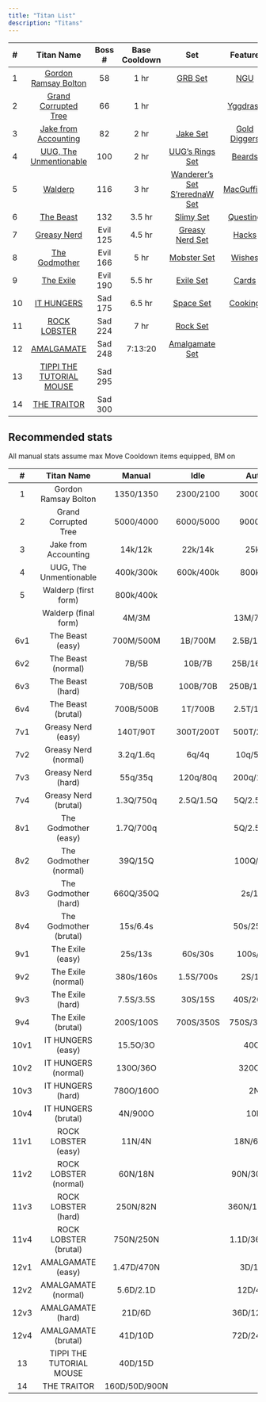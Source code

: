 ```yaml
---
title: "Titan List"
description: "Titans"
---
```


| \# | Titan Name                                                                            | Boss \#  | Base Cooldown | Set                                                                                                                                               | Feature                                       |
| :- | :-----------------------------------------------------------------------------------: | :------: | :-----------: | :-----------------------------------------------------------------------------------------------------------------------------------------------: | :-------------------------------------------: |
| 1  | [Gordon Ramsay Bolton](https://ngu-idle.fandom.com/wiki/Gordon_Ramsay_Bolton)         | 58       | 1 hr          | [GRB Set](https://ngu-idle.fandom.com/wiki/GRB_(set))                                                                                             | [NGU](/en/mechanics/ngu)                      |
| 2  | [Grand Corrupted Tree](https://ngu-idle.fandom.com/wiki/Grand_Corrupted_Tree)         | 66       | 1 hr          |                                                                                                                                                   | [Yggdrasil](/en/mechanics/yggdrasil)          |
| 3  | [Jake from Accounting](https://ngu-idle.fandom.com/wiki/Jake_From_Accounting)         | 82       | 2 hr          | [Jake Set](https://ngu-idle.fandom.com/wiki/Jake_(set))                                                                                           | [Gold Diggers](/en/mechanics/gold-diggers)    |
| 4  | [UUG, The Unmentionable](https://ngu-idle.fandom.com/wiki/UUG,_The_Unmentionable)     | 100      | 2 hr          | [UUG’s Rings Set](https://ngu-idle.fandom.com/wiki/UUG%27s_rings_(set))                                                                           | [Beards](/en/mechanics/beards)                |
| 5  | [Walderp](https://ngu-idle.fandom.com/wiki/Walderp)                                   | 116      | 3 hr          | [Wanderer’s Set](https://ngu-idle.fandom.com/wiki/Wanderer%27s_(set)) <br> [S’rerednaW Set](https://ngu-idle.fandom.com/wiki/S%27rerednaW_(set))  | [MacGuffins](/en/mechanics/macguffins)        |
| 6  | [The Beast](https://ngu-idle.fandom.com/wiki/The_Beast)                               | 132      | 3.5 hr        | [Slimy Set](https://ngu-idle.fandom.com/wiki/Slimy_(set))                                                                                         | [Questing](/en/mechanics/questing)            |
| 7  | [Greasy Nerd](https://ngu-idle.fandom.com/wiki/Greasy_Nerd)                           | Evil 125 | 4.5 hr        | [Greasy Nerd Set](https://ngu-idle.fandom.com/wiki/Greasy_Nerd_(set))                                                                             | [Hacks](/en/mechanics/hacks)                  |
| 8  | [The Godmother](https://ngu-idle.fandom.com/wiki/The_Godmother)                       | Evil 166 | 5 hr          | [Mobster Set](https://ngu-idle.fandom.com/wiki/Category:Mobster_(set))                                                                            | [Wishes](/en/mechanics/wishes)                |
| 9  | [The Exile](https://ngu-idle.fandom.com/wiki/The_Exile)                               | Evil 190 | 5.5 hr        | [Exile Set](https://ngu-idle.fandom.com/wiki/Exile_(set))                                                                                         | [Cards](/en/mechanics/cards)                  |
| 10 | [IT HUNGERS](https://ngu-idle.fandom.com/wiki/IT_HUNGERS)                             | Sad 175  | 6.5 hr        | [Space Set](https://ngu-idle.fandom.com/wiki/Space_(set))                                                                                         | [Cooking](/en/mechanics/cooking)              |
| 11 | [ROCK LOBSTER](https://ngu-idle.fandom.com/wiki/ROCK_LOBSTER)                         | Sad 224  | 7 hr          | [Rock Set](https://ngu-idle.fandom.com/wiki/Rock_(set))                                                                                           |                                               |
| 12 | [AMALGAMATE](https://ngu-idle.fandom.com/wiki/AMALGAMATE)                             | Sad 248  | 7:13:20       | [Amalgamate Set](https://ngu-idle.fandom.com/wiki/Category:Amalgamate_(set))                                                                      |                                               |
| 13 | [TIPPI THE TUTORIAL MOUSE](https://ngu-idle.fandom.com/wiki/TIPPI_THE_TUTORIAL_MOUSE) | Sad 295  |               |                                                                                                                                                   |                                               |
| 14 | [THE TRAITOR](https://ngu-idle.fandom.com/wiki/THE_TRAITOR_(titan))                   | Sad 300  |               |                                                                                                                                                   |                                               |

## Recommended stats

All manual stats assume max Move Cooldown items equipped, BM on

| \#   | Titan Name               | Manual        | Idle      | AutoKill       |
| :--: | :----------------------: | :-----------: | :-------: | :------------: |
| 1    | Gordon Ramsay Bolton     | 1350/1350     | 2300/2100 | 3000/2500      |
| 2    | Grand Corrupted Tree     | 5000/4000     | 6000/5000 | 9000/7000      |
| 3    | Jake from Accounting     | 14k/12k       | 22k/14k   | 25k/15k        |
| 4    | UUG, The Unmentionable   | 400k/300k     | 600k/400k | 800k/400k      |
| 5    | Walderp (first form)     | 800k/400k     |           |                |
|      | Walderp (final form)     | 4M/3M         |           | 13M/7M/150k    |
| 6v1  | The Beast (easy)         | 700M/500M     | 1B/700M   | 2.5B/1.6B/25M  |
| 6v2  | The Beast (normal)       | 7B/5B         | 10B/7B    | 25B/16B/250M   |
| 6v3  | The Beast (hard)         | 70B/50B       | 100B/70B  | 250B/160B/2.5B |
| 6v4  | The Beast (brutal)       | 700B/500B     | 1T/700B   | 2.5T/1.6T/25B  |
| 7v1  | Greasy Nerd (easy)       | 140T/90T      | 300T/200T | 500T/250T/5T   |
| 7v2  | Greasy Nerd (normal)     | 3.2q/1.6q     | 6q/4q     | 10q/5q/100T    |
| 7v3  | Greasy Nerd (hard)       | 55q/35q       | 120q/80q  | 200q/100q/2q   |
| 7v4  | Greasy Nerd (brutal)     | 1.3Q/750q     | 2.5Q/1.5Q | 5Q/2.5Q/500q   |
| 8v1  | The Godmother (easy)     | 1.7Q/700q     |           | 5Q/2.5Q/500q   |
| 8v2  | The Godmother (normal)   | 39Q/15Q       |           | 100Q/50Q/1Q    |
| 8v3  | The Godmother (hard)     | 660Q/350Q     |           | 2s/1s/20Q      |
| 8v4  | The Godmother (brutal)   | 15s/6.4s      |           | 50s/25s/500Q   |
| 9v1  | The Exile (easy)         | 25s/13s       | 60s/30s   | 100s/50s/1s    |
| 9v2  | The Exile (normal)       | 380s/160s     | 1.5S/700s | 2S/1S/20s      |
| 9v3  | The Exile (hard)         | 7.5S/3.5S     | 30S/15S   | 40S/20S/400s   |
| 9v4  | The Exile (brutal)       | 200S/100S     | 700S/350S | 750S/370S/7.5S |
| 10v1 | IT HUNGERS (easy)        | 15.5O/3O      |           | 40O/20O        |
| 10v2 | IT HUNGERS (normal)      | 130O/36O      |           | 320O/160O      |
| 10v3 | IT HUNGERS (hard)        | 780O/160O     |           | 2N/1N          |
| 10v4 | IT HUNGERS (brutal)      | 4N/900O       |           | 10N/5N         |
| 11v1 | ROCK LOBSTER (easy)      | 11N/4N        |           | 18N/6N/120O    |
| 11v2 | ROCK LOBSTER (normal)    | 60N/18N       |           | 90N/30N/600O   |
| 11v3 | ROCK LOBSTER (hard)      | 250N/82N      |           | 360N/120N/2.5N |
| 11v4 | ROCK LOBSTER (brutal)    | 750N/250N     |           | 1.1D/360N/7.5N |
| 12v1 | AMALGAMATE (easy)        | 1.47D/470N    |           | 3D/1D/20N      |
| 12v2 | AMALGAMATE (normal)      | 5.6D/2.1D     |           | 12D/4D/80N     |
| 12v3 | AMALGAMATE (hard)        | 21D/6D        |           | 36D/12D/240N   |
| 12v4 | AMALGAMATE (brutal)      | 41D/10D       |           | 72D/24D/480N   |
| 13   | TIPPI THE TUTORIAL MOUSE | 40D/15D       |           |                |
| 14   | THE TRAITOR              | 160D/50D/900N |           |                |